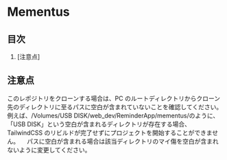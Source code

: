 # Mementus

## 目次

1. [注意点]

## 注意点

このレポジトリをクローンする場合は、PC のルートディレクトリからクローン先のディレクトリに至るパスに空白が含まれていないことを確認してください。例えば、/Volumes/USB DISK/web_dev/ReminderApp/mementus/のように、「USB DISK」という空白が含まれるディレクトリが存在する場合、TailwindCSS のリビルドが完了せずにプロジェクトを開始することができません。
　パスに空白が含まれる場合は該当ディレクトリのマイ傷を空白が含まれないように変更してください。
